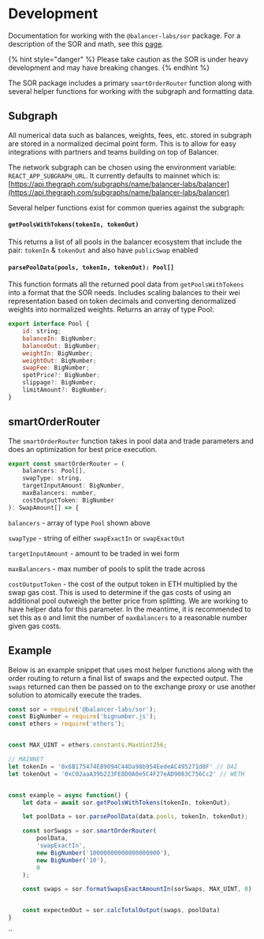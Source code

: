 # Development

Documentation for working with the `@balancer-labs/sor` package. For a description of the SOR and math, see this [page](../protocol/sor.md#overview).

{% hint style="danger" %}
Please take caution as the SOR is under heavy development and may have breaking changes.
{% endhint %}

The SOR package includes a primary `smartOrderRouter` function along with several helper functions for working with the subgraph and formatting data.

## Subgraph

All numerical data such as balances, weights, fees, etc. stored in subgraph are stored in a normalized decimal point form. This is to allow for easy integrations with partners and teams building on top of Balancer.

The network subgraph can be chosen using the environment variable: `REACT_APP_SUBGRAPH_URL`. It currently defaults to mainnet which is: [https://api.thegraph.com/subgraphs/name/balancer-labs/balancer](https://api.thegraph.com/subgraphs/name/balancer-labs/balancer)

Several helper functions exist for common queries against the subgraph:

#### **`getPoolsWithTokens(tokenIn, tokenOut)`**

This returns a list of all pools in the balancer ecosystem that include the pair: `tokenIn` & `tokenOut` and also have `publicSwap` enabled

#### `parsePoolData(pools, tokenIn, tokenOut): Pool[]`

This function formats all the returned pool data from `getPoolsWithTokens` into a format that the SOR needs. Includes scaling balances to their wei representation based on token decimals and converting denormalized weights into normalized weights. Returns an array of type Pool:

```javascript
export interface Pool {
    id: string;
    balanceIn: BigNumber;
    balanceOut: BigNumber;
    weightIn: BigNumber;
    weightOut: BigNumber;
    swapFee: BigNumber;
    spotPrice?: BigNumber;
    slippage?: BigNumber;
    limitAmount?: BigNumber;
}
```

## smartOrderRouter

The `smartOrderRouter` function takes in pool data and trade parameters and does an optimization for best price execution.

```javascript
export const smartOrderRouter = (
    balancers: Pool[],
    swapType: string,
    targetInputAmount: BigNumber,
    maxBalancers: number,
    costOutputToken: BigNumber
): SwapAmount[] => {
```

`balancers` - array of type `Pool` shown above

`swapType` - string of either `swapExactIn` or `swapExactOut`

`targetInputAmount` -  amount to be traded in wei form

`maxBalancers` - max number of pools to split the trade across

`costOutputToken` - the cost of the output token in ETH multiplied by the swap gas cost. This is used to determine if the gas costs of using an additional pool outweigh the better price from splitting. We are working to have helper data for this parameter. In the meantime, it is recommended to set this as `0` and limit the number of `maxBalancers` to a reasonable number given gas costs.

## Example

Below is an example snippet that uses most helper functions along with the order routing to return a final list of swaps and the expected output. The `swaps` returned can then be passed on to the exchange proxy or use another solution to atomically execute the trades.

```javascript
const sor = require('@balancer-labs/sor');
const BigNumber = require('bignumber.js');
const ethers = require('ethers');


const MAX_UINT = ethers.constants.MaxUint256;

// MAINNET
let tokenIn = '0x6B175474E89094C44Da98b954EedeAC495271d0F' // DAI
let tokenOut = '0xC02aaA39b223FE8D0A0e5C4F27eAD9083C756Cc2' // WETH


const example = async function() {
    let data = await sor.getPoolsWithTokens(tokenIn, tokenOut);

    let poolData = sor.parsePoolData(data.pools, tokenIn, tokenOut);

    const sorSwaps = sor.smartOrderRouter(
        poolData,
        'swapExactIn',
        new BigNumber('10000000000000000000'),
        new BigNumber('10'),
        0
    );

    const swaps = sor.formatSwapsExactAmountIn(sorSwaps, MAX_UINT, 0)


    const expectedOut = sor.calcTotalOutput(swaps, poolData)
}
```

\`\`

